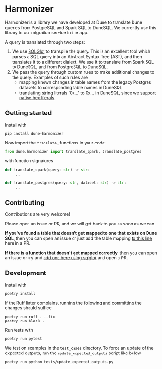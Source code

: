 # Harmonizer

Harmonizer is a library we have developed at Dune to translate Dune queries from PostgreSQL and Spark SQL to DuneSQL.
We currently use this library in our migration service in the app.

A query is translated through two steps:

1. We use [SQLGlot](https://github.com/tobymao/sqlglot) to transpile the query. 
This is an excellent tool which parses a SQL query into an Abstract Syntax Tree (AST), 
and then translates it to a different dialect. 
We use it to translate from Spark SQL to DuneSQL, and from PostgreSQL to DuneSQL.
2. We pass the query through custom rules to make additional changes to the query. Examples of such rules are
   - mapping known changes in table names from the legacy Postgres datasets to corresponding table names in DuneSQL
   - translating string literals '0x...' to 0x... in DuneSQL, since we [support native hex literals](https://dune.com/docs/query/DuneSQL-reference/datatypes/#varbinary).

## Getting started

Install with

```
pip install dune-harmonizer
```

Now import the `translate_` functions in your code:

```python
from dune.harmonizer import translate_spark, translate_postgres
```

with function signatures

```python
def translate_spark(query: str) -> str:
    ...

def translate_postgres(query: str, dataset: str) -> str:
    ...
```

## Contributing

Contributions are very welcome!

Please open an issue or PR, and we will get back to you as soon as we can.

**If you've found a table that doesn't get mapped to one that exists on Dune SQL**, then you can open an issue or just add the table mapping [to this line](https://github.com/duneanalytics/harmonizer/blob/main/dune/harmonizer/table_replacements.py#L18) here in a PR.

**If there is a function that doesn't get mapped correctly**, then you can open an issue or try and [add one here using sqlglot](https://github.com/duneanalytics/harmonizer/blob/main/dune/harmonizer/custom_transforms.py) and open a PR.

## Development

Install with

```
poetry install
```

If the Ruff linter complains, running the following and committing the changes should suffice

```
poetry run ruff . --fix
poetry run black .
```

Run tests with

```
poetry run pytest
```

We test on examples in the `test_cases` directory.
To force an update of the expected outputs, run the `update_expected_outputs` script like below

```
poetry run python tests/update_expected_outputs.py
```
